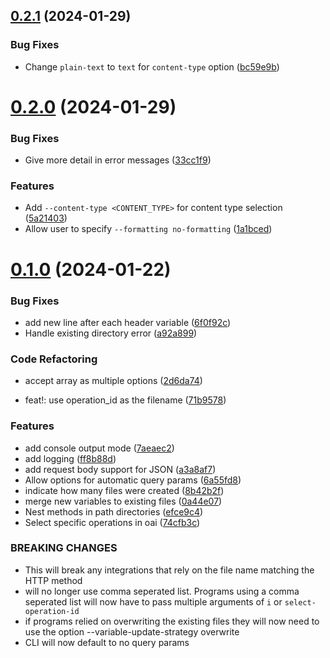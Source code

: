 ## [0.2.1](https://github.com/ethancarlsson/openapi-to-hurl/compare/v0.2.0...v0.2.1) (2024-01-29)


### Bug Fixes

* Change `plain-text` to `text` for `content-type` option ([bc59e9b](https://github.com/ethancarlsson/openapi-to-hurl/commit/bc59e9b40804c0215ab7b1cea0cd9976eb427763))



# [0.2.0](https://github.com/ethancarlsson/openapi-to-hurl/compare/v0.1.0...v0.2.0) (2024-01-29)


### Bug Fixes

* Give more detail in error messages ([33cc1f9](https://github.com/ethancarlsson/openapi-to-hurl/commit/33cc1f98c59d83a3a64fcd2d6bb1880b4a838100))


### Features

* Add `--content-type <CONTENT_TYPE>` for content type selection ([5a21403](https://github.com/ethancarlsson/openapi-to-hurl/commit/5a214033c563e2cb5fa0d8690fe12c4a37396dc1))
* Allow user to specify `--formatting no-formatting` ([1a1bced](https://github.com/ethancarlsson/openapi-to-hurl/commit/1a1bcedcb54801f5853953c4f535eb9147f5e224))



# [0.1.0](https://github.com/ethancarlsson/openapi-to-hurl/compare/efce9c41afe8ab4fda27d67183685ab4924d0264...v0.1.0) (2024-01-22)


### Bug Fixes

* add new line after each header variable ([6f0f92c](https://github.com/ethancarlsson/openapi-to-hurl/commit/6f0f92c0ccf8a1a4a0a7dff62c1ce4af61538c42))
* Handle existing directory error ([a92a899](https://github.com/ethancarlsson/openapi-to-hurl/commit/a92a8997e69c79195cd46d193cf17643ba75d87f))


### Code Refactoring

* accept array as multiple options ([2d6da74](https://github.com/ethancarlsson/openapi-to-hurl/commit/2d6da74d1ea5ab0b9519fdca54d2941a4180529a))


* feat!: use operation_id as the filename ([71b9578](https://github.com/ethancarlsson/openapi-to-hurl/commit/71b9578548156dcb5ce82599d9d3139f3dc8f61b))


### Features

* add console output mode ([7aeaec2](https://github.com/ethancarlsson/openapi-to-hurl/commit/7aeaec2fe52649db1d6e56dd2918d0e7529ec17e))
* add logging ([ff8b88d](https://github.com/ethancarlsson/openapi-to-hurl/commit/ff8b88d307cd6bb2a9284176c93e2534a404071a))
* add request body support for JSON ([a3a8af7](https://github.com/ethancarlsson/openapi-to-hurl/commit/a3a8af77ae75fe8e50a69410f41f129ec5b19e80))
* Allow options for automatic query params ([6a55fd8](https://github.com/ethancarlsson/openapi-to-hurl/commit/6a55fd8a948742617aca3c5339e4b2fa23b16cd4))
* indicate how many files were created ([8b42b2f](https://github.com/ethancarlsson/openapi-to-hurl/commit/8b42b2ff7e4d097ff0079fb2c16e18a261d5fd53))
* merge new variables to existing files ([0a44e07](https://github.com/ethancarlsson/openapi-to-hurl/commit/0a44e07723e9057b60a68a3241fa67f2c4117b05))
* Nest methods in path directories ([efce9c4](https://github.com/ethancarlsson/openapi-to-hurl/commit/efce9c41afe8ab4fda27d67183685ab4924d0264))
* Select specific operations in oai ([74cfb3c](https://github.com/ethancarlsson/openapi-to-hurl/commit/74cfb3c19cf3cae5fee136c527708bb65beee189))


### BREAKING CHANGES

* This will break any integrations that rely on the file
name matching the HTTP method
* will no longer use comma seperated list. Programs using a
comma seperated list will now have to pass multiple arguments of `i` or
`select-operation-id`
* if programs relied on overwriting the existing files they
will now need to use the option --variable-update-strategy overwrite
* CLI will now default to no query params



